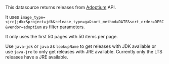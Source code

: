 This datasource returns releases from [Adoptium](https://adoptium.net/) API.

It uses `image_type=<jre|jdk>&project=jdk&release_type=ga&sort_method=DATE&sort_order=DESC&vendor=adoptium` as filter parameters.

It only uses the first 50 pages with 50 items per page.

Use `java-jdk` or `java` as `lookupName` to get releases with JDK available or use `java-jre` to only get releases with JRE available.
Currently only the LTS releases have a JRE available.
